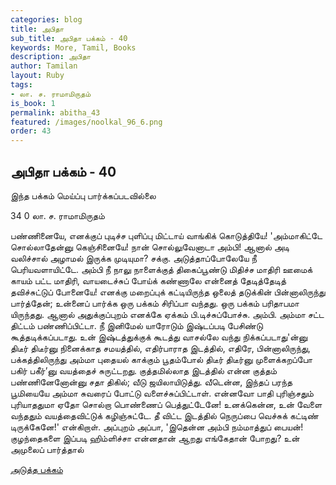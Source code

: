```yaml
---
categories: blog
title: அபிதா
sub_title: அபிதா பக்கம் - 40
keywords: More, Tamil, Books
description: அபிதா
author: Tamilan
layout: Ruby
tags:
- லா. ச. ராமாமிருதம்
is_book: 1
permalink: abitha_43
featured: /images/noolkal_96_6.png
order: 43
---
```

## அபிதா பக்கம் - 40

இந்த பக்கம் மெய்ப்பு பார்க்கப்படவில்லை

﻿34 0 லா. ச. ராமாமிருதம்

பண்ணினையே, எனக்குப் புடிச்ச புளிப்பு மிட்டாய் வாங்கிக் கொடுத்தியே! 'அம்மாகிட்டே சொல்லாதேன்னு கெஞ்சினையே! நான் சொல்லுவேனாடா அம்பி! ஆனால் அடி வலிச்சால் அழாமல் இருக்க முடியுமா? சக்கு. அடுத்தாப்போலேயே நீ பெரியவளாயிட்டே. அம்பி நீ நாலு நாளைக்குத் திகைப்பூண்டு மிதிச்ச மாதிரி ஊமைக் காயம் பட்ட மாதிரி, வாயடைச்சுப் போய்க் கண்ணாலே என்னைத் தேடித்தேடித் தவிச்சுட்டுப் போனையே! எனக்கு மறைப்புக் கட்டியிருந்த ஒலைத் தடுக்கின் பின்னாலிருந்து பார்த்தேன்; உன்னைப் பார்க்க ஒரு பக்கம் சிரிப்பா வந்தது. ஒரு பக்கம் பரிதாபமா யிருந்தது. ஆனால் அதுக்குப்புறம் எனக்கே ஏக்கம் பி.டிச்சுப்போச்சு. அம்பி. அம்மா சட்ட திட்டம் பண்ணிப்பிட்டா. நீ இனிமேல் யாரோடும் இஷ்டப்படி பேசிண்டு கூத்தடிக்கப்படாது. உன் இஷ்டத்துக்குக் கூடத்து வாசல்லே வந்து நிக்கப்படாது'ன்னு திடீர் திடீர்னு நினைக்காத சமயத்தில், எதிர்பாராத இடத்தில், எதிரே, பின்னாலிருந்து, பக்கத்திலிருந்து அம்மா புதையல் காக்கும் பூதம்போல் திடீர் திடீர்னு முளைக்கறப்போ பகிர் பகீர்’னு வயத்தைச் சுருட்டறது. குத்தமில்லாத இடத்தில் என்ன குத்தம் பண்ணினேனோன்னு சதா திகில்; வீடு ஜயிலாயிடுத்து. வீடென்ன, இந்தப் பரந்த பூமியையே அம்மா சுவரைப் போட்டு வளைச்சுப்பிட்டாள். என்னவோ பாதி புரிஞ்சதும் புரியாததுமா ஏதோ சொல்றா பொண்ணைப் பெத்துட்டேனே! உனக்கென்ன, உன் வேளை வந்ததும் வயத்தைவிட்டுக் கழிஞ்சுட்டே. தீ விட்ட இடத்தில் நெருப்பை வெச்சுக் கட்டிண் டிருக்கேனே!' என்கிறாள். அப்புறம் அப்பா, 'இதென்ன அம்பி நம்மாத்துப் பையன்! குழந்தைகளை இப்படி ஹிம்ளிச்சா என்னதான் ஆறது எங்கேதான் போறது? உன் அமுலைப் பார்த்தால்

[அடுத்த பக்கம்](abitha_44)